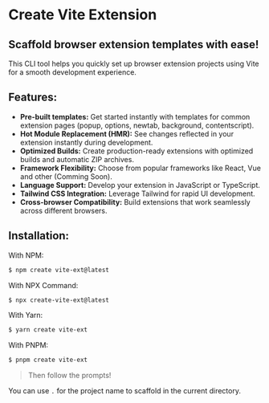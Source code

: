# Create Vite Extension

## Scaffold browser extension templates with ease!

This CLI tool helps you quickly set up browser extension projects using Vite for a smooth development experience.

## Features:

- **Pre-built templates:** Get started instantly with templates for common extension pages (popup, options, newtab, background, contentscript).
- **Hot Module Replacement (HMR):** See changes reflected in your extension instantly during development.
- **Optimized Builds:** Create production-ready extensions with optimized builds and automatic ZIP archives.
- **Framework Flexibility:** Choose from popular frameworks like React, Vue and other (Comming Soon).
- **Language Support:** Develop your extension in JavaScript or TypeScript.
- **Tailwind CSS Integration:** Leverage Tailwind for rapid UI development.
- **Cross-browser Compatibility:** Build extensions that work seamlessly across different browsers.

## Installation:

With NPM:

```bash
$ npm create vite-ext@latest
```

With NPX Command:

```bash
$ npx create-vite-ext@latest
```

With Yarn:

```bash
$ yarn create vite-ext
```

With PNPM:

```bash
$ pnpm create vite-ext
```

> Then follow the prompts!

You can use `.` for the project name to scaffold in the current directory.
